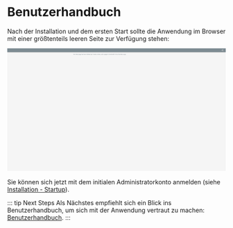 # Benutzerhandbuch

Nach der Installation und dem ersten Start sollte die Anwendung im Browser mit einer größtenteils leeren Seite zur
Verfügung stehen:

![Artivact Web](assets/artivact-web.png)

Sie können sich jetzt mit dem initialen Administratorkonto anmelden (siehe [Installation - Startup](/de/server/installation#start)).

::: tip Next Steps
Als Nächstes empfiehlt sich ein Blick ins Benutzerhandbuch, um sich mit der Anwendung vertraut zu machen:
[Benutzerhandbuch](/de/user-manual/about).
:::